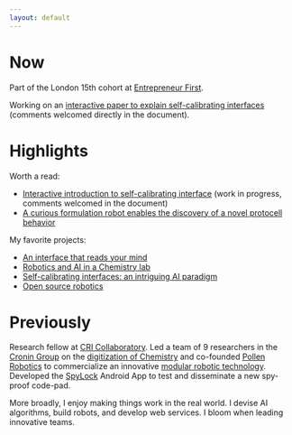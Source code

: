 ```yaml
---
layout: default
---
```


# Now

Part of the London 15th cohort at [Entrepreneur First](www.joinef.com).

Working on an [interactive paper to explain self-calibrating interfaces](https://docs.google.com/document/d/1ExWC2IDRwSTDM3E_KOHTg1AtcucBwccSggV3tad3ciA/edit?usp=sharing) (comments welcomed directly in the document). 

# Highlights

Worth a read:

- [Interactive introduction to self-calibrating interface](https://docs.google.com/document/d/1ExWC2IDRwSTDM3E_KOHTg1AtcucBwccSggV3tad3ciA/edit?usp=sharing) (work in progress, comments welcomed in the document)
- [A curious formulation robot enables the discovery of a novel protocell behavior](https://doi.org/10.1126/sciadv.aay4237)


My favorite projects:

- [An interface that reads your mind](projects/vault)
- [Robotics and AI in a Chemistry lab](projects/chemobot)
- [Self-calibrating interfaces: an intriguing AI paradigm](projects/thesis)
- [Open source robotics](projects/open_robotics)


<!-- {% for post in site.posts offset:0 limit:1 %}
Latest blog post: <a href="{{ site.baseurl }}{{ post.url }}">{{ post.title }} ({{ post.date | date_to_string }})</a>
{% endfor %} -->

# Previously

Research fellow at [CRI Collaboratory](https://research.cri-paris.org). Led a team of 9 researchers in the [Cronin Group](http://www.chem.gla.ac.uk/cronin/) on the [digitization of Chemistry](projects/chemobot) and co-founded [Pollen Robotics](https://www.pollen-robotics.com/) to commercialize an innovative [modular robotic technology](https://www.luos.io/). Developed the [SpyLock](https://play.google.com/store/apps/details?id=com.grizai.android.spylock) Android App to test and disseminate a new spy-proof code-pad.

More broadly, I enjoy making things work in the real world. I devise AI algorithms, build robots, and develop web services. I bloom when leading innovative teams.
